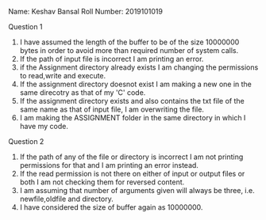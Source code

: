 Name: Keshav Bansal
Roll Number: 2019101019

Question 1
1. I have assumed the length of the buffer to be of the size 10000000 bytes in order to 
  avoid more than required number of system calls.
2. If the path of input file is incorrect I am printing an error.
3. if the Assignment directory already exists I am changing the permissions to read,write
 and execute.
4. If the assignment directory doesnot exist I am making a new one in the same direcotry as that
 of my 'C' code.
5. If the assignment directory exists and also contains the txt file of the same name as that of
 input file, I am overwriting the file.
 6. I am making the ASSIGNMENT folder in the same directory in which I have my code.


 Question 2
 1. If the path of any of the file or directory is incorrect I am not printing permissions 
    for that and I am printing an error instead.
 2. If the read permission is not there on either of input or output files or both I am not checking them
    for reversed content.
 3. I am assuming that number of arguments given will always be three, i.e. newfile,oldfile and directory.
 4. I have considered the size of buffer again as 10000000.